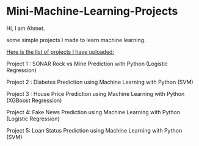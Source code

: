 # Mini-Machine-Learning-Projects

Hi, I am Ahmet.

some simple projects I made to learn machine learning.

<ins>Here is the list of projects I have uploaded:</ins>

Project 1 : SONAR Rock vs Mine Prediction with Python (Logistic Regression) 

Project 2 : Diabetes Prediction using Machine Learning with Python (SVM)

Project 3 : House Price Prediction using Machine Learning with Python (XGBoost Regression)

Project 4: Fake News Prediction using Machine Learning with Python (Logistic Regression)

Project 5:  Loan Status Prediction using Machine Learning with Python (SVM)
